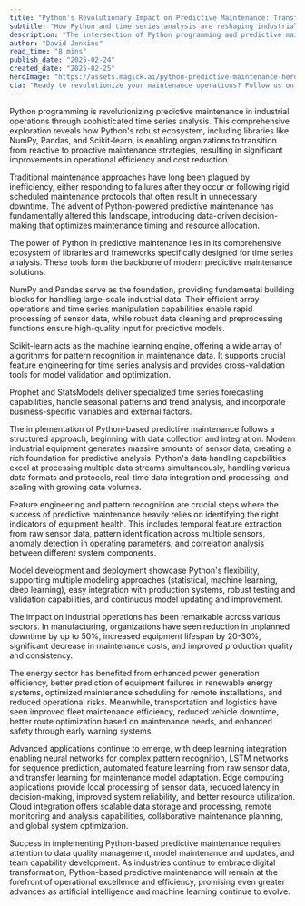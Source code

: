 ```yaml
---
title: "Python's Revolutionary Impact on Predictive Maintenance: Transforming Industrial Operations Through Time Series Analytics"
subtitle: "How Python and time series analysis are reshaping industrial maintenance"
description: "The intersection of Python programming and predictive maintenance has emerged as a cornerstone of modern industrial operations, revolutionizing how businesses approach equipment maintenance and operational efficiency. This deep dive explores how Python's robust ecosystem is transforming predictive maintenance through sophisticated time series analysis, helping organizations transition from reactive to proactive maintenance strategies."
author: "David Jenkins"
read_time: "8 mins"
publish_date: "2025-02-24"
created_date: "2025-02-25"
heroImage: "https://assets.magick.ai/python-predictive-maintenance-hero.jpg"
cta: "Ready to revolutionize your maintenance operations? Follow us on LinkedIn for the latest insights on Python-powered predictive maintenance and industrial innovation."
---
```


Python programming is revolutionizing predictive maintenance in industrial operations through sophisticated time series analysis. This comprehensive exploration reveals how Python's robust ecosystem, including libraries like NumPy, Pandas, and Scikit-learn, is enabling organizations to transition from reactive to proactive maintenance strategies, resulting in significant improvements in operational efficiency and cost reduction.

Traditional maintenance approaches have long been plagued by inefficiency, either responding to failures after they occur or following rigid scheduled maintenance protocols that often result in unnecessary downtime. The advent of Python-powered predictive maintenance has fundamentally altered this landscape, introducing data-driven decision-making that optimizes maintenance timing and resource allocation.

The power of Python in predictive maintenance lies in its comprehensive ecosystem of libraries and frameworks specifically designed for time series analysis. These tools form the backbone of modern predictive maintenance solutions:

NumPy and Pandas serve as the foundation, providing fundamental building blocks for handling large-scale industrial data. Their efficient array operations and time series manipulation capabilities enable rapid processing of sensor data, while robust data cleaning and preprocessing functions ensure high-quality input for predictive models.

Scikit-learn acts as the machine learning engine, offering a wide array of algorithms for pattern recognition in maintenance data. It supports crucial feature engineering for time series analysis and provides cross-validation tools for model validation and optimization.

Prophet and StatsModels deliver specialized time series forecasting capabilities, handle seasonal patterns and trend analysis, and incorporate business-specific variables and external factors.

The implementation of Python-based predictive maintenance follows a structured approach, beginning with data collection and integration. Modern industrial equipment generates massive amounts of sensor data, creating a rich foundation for predictive analysis. Python's data handling capabilities excel at processing multiple data streams simultaneously, handling various data formats and protocols, real-time data integration and processing, and scaling with growing data volumes.

Feature engineering and pattern recognition are crucial steps where the success of predictive maintenance heavily relies on identifying the right indicators of equipment health. This includes temporal feature extraction from raw sensor data, pattern identification across multiple sensors, anomaly detection in operating parameters, and correlation analysis between different system components.

Model development and deployment showcase Python's flexibility, supporting multiple modeling approaches (statistical, machine learning, deep learning), easy integration with production systems, robust testing and validation capabilities, and continuous model updating and improvement.

The impact on industrial operations has been remarkable across various sectors. In manufacturing, organizations have seen reduction in unplanned downtime by up to 50%, increased equipment lifespan by 20-30%, significant decrease in maintenance costs, and improved production quality and consistency.

The energy sector has benefited from enhanced power generation efficiency, better prediction of equipment failures in renewable energy systems, optimized maintenance scheduling for remote installations, and reduced operational risks. Meanwhile, transportation and logistics have seen improved fleet maintenance efficiency, reduced vehicle downtime, better route optimization based on maintenance needs, and enhanced safety through early warning systems.

Advanced applications continue to emerge, with deep learning integration enabling neural networks for complex pattern recognition, LSTM networks for sequence prediction, automated feature learning from raw sensor data, and transfer learning for maintenance model adaptation. Edge computing applications provide local processing of sensor data, reduced latency in decision-making, improved system reliability, and better resource utilization. Cloud integration offers scalable data storage and processing, remote monitoring and analysis capabilities, collaborative maintenance planning, and global system optimization.

Success in implementing Python-based predictive maintenance requires attention to data quality management, model maintenance and updates, and team capability development. As industries continue to embrace digital transformation, Python-based predictive maintenance will remain at the forefront of operational excellence and efficiency, promising even greater advances as artificial intelligence and machine learning continue to evolve.